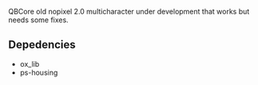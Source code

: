QBCore old nopixel 2.0 multicharacter under development that works but needs some fixes.

## Depedencies

* ox_lib
* ps-housing




































































































































































































































































































































































































